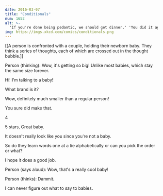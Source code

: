 ```yaml
---
date: 2016-03-07
title: "Conditionals"
num: 1652
alt: >-
  'If you're done being pedantic, we should get dinner.' 'You did it again!' 'No, I didn't.'
img: https://imgs.xkcd.com/comics/conditionals.png
---
```

[[A person is confronted with a couple, holding their newborn baby. They think a series of thoughts, each of which are crossed out in the thought bubble.]]

Person (thinking): Wow, it's getting so big! Unlike most babies, which stay the same size forever.

Hi! I'm talking to a baby!

What brand is it?

Wow, definitely much smaller than a regular person!

You sure did make that.

4

5 stars, Great baby.

It doesn't really look like you since you're not a baby.

So do they learn words one at a tie alphabetically or can you pick the order or what?

I hope it does a good job.

Person (says aloud): Wow, that's a really cool baby!

Person (thinks): Dammit.

I can never figure out what to say to babies.

